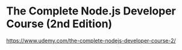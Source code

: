 # The Complete Node.js Developer Course (2nd Edition)

https://www.udemy.com/the-complete-nodejs-developer-course-2/